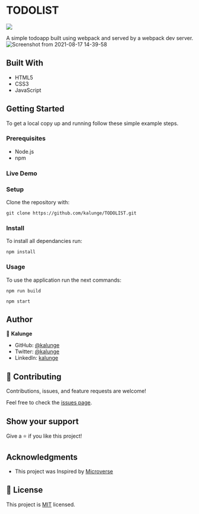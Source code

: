 # TODOLIST
![](https://img.shields.io/badge/microverse-blueviolet)

A simple todoapp  built using webpack and served by a webpack dev server.
![Screenshot from 2021-08-17 14-39-58](https://user-images.githubusercontent.com/50773868/129737215-b3d025ac-0ba6-4dc7-a4dd-796cbc3561e6.png)



## Built With

- HTML5
- CSS3
- JavaScript


## Getting Started

To get a local copy up and running follow these simple example steps.

### Prerequisites

- Node.js
- npm

### Live Demo

### Setup

Clone the repository with:

```
git clone https://github.com/kalunge/TODOLIST.git
```

### Install
To install all dependancies run:
```
npm install  
```
### Usage
To use the application run the next commands:
```
npm run build

npm start
```
## Author

👤 **Kalunge**

- GitHub: [@kalunge](https://github.com/kalunge)
- Twitter: [@kalunge](https://twitter.com/titus_muthomi)
- LinkedIn: [kalunge](https://linkedin.com/in/titus_muthomi)

## 🤝 Contributing

Contributions, issues, and feature requests are welcome!

Feel free to check the [issues page](https://github.com/ShinobiWarior/To_Do_list/issues/).

## Show your support

Give a ⭐️ if you like this project!

## Acknowledgments

- This project was Inspired by [Microverse](https://www.microverse.org/?grsf=w9rx3c)

## 📝 License

This project is [MIT](lic.url) licensed.
